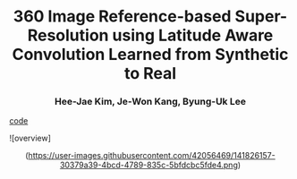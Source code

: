# <center>360 Image Reference-based Super-Resolution using Latitude Aware Convolution Learned from Synthetic to Real
  
### <center>Hee-Jae Kim, Je-Won Kang, Byung-Uk Lee

[code](https://github.com/iamheejae/Lat360) 
  
  
![overview]<center>(https://user-images.githubusercontent.com/42056469/141826157-30379a39-4bcd-4789-835c-5bfdcbc5fde4.png)



